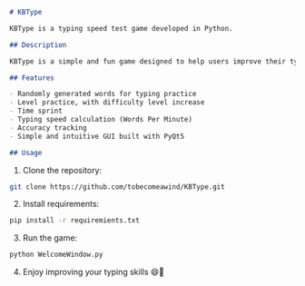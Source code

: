 ```markdown
# KBType

KBType is a typing speed test game developed in Python.

## Description

KBType is a simple and fun game designed to help users improve their typing speed and accuracy. Players are required to type random words that appear on the screen as quickly and accurately as possible. The game tracks the typing speed (words per minute) and accuracy of the player.

## Features

- Randomly generated words for typing practice
- Level practice, with difficulty level increase
- Time sprint
- Typing speed calculation (Words Per Minute)
- Accuracy tracking
- Simple and intuitive GUI built with PyQt5

## Usage
```

1. Clone the repository:
```bash
git clone https://github.com/tobecomeawind/KBType.git
```

2. Install requirements:
```bash
pip install -r requiremients.txt
```

3. Run the game:
```bash
python WelcomeWindow.py
```

4. Enjoy improving your typing skills 😄🚀


